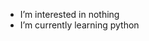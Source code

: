 - I’m interested in nothing
- I’m currently learning python

<!---
agony06/agony06 is a ✨ special ✨ repository because its `README.md` (this file) appears on your GitHub profile.
You can click the Preview link to take a look at your changes.
--->
